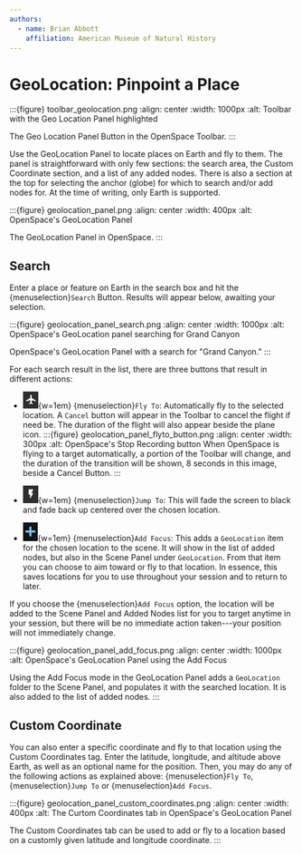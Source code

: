 ```yaml
---
authors:
  - name: Brian Abbott
    affiliation: American Museum of Natural History
---
```



# GeoLocation: Pinpoint a Place

:::{figure} toolbar_geolocation.png
:align: center
:width: 1000px
:alt: Toolbar with the Geo Location Panel highlighted

The Geo Location Panel Button in the OpenSpace Toolbar.
:::


Use the GeoLocation Panel to locate places on Earth and fly to them. The panel is straightforward with only few sections: the search area, the Custom Coordinate section, and a list of any added nodes. There is also a section at the top for selecting the anchor (globe) for which to search and/or add nodes for. At the time of writing, only Earth is supported.

:::{figure} geolocation_panel.png
:align: center
:width: 400px
:alt: OpenSpace's GeoLocation Panel

The GeoLocation Panel in OpenSpace.
:::

## Search

Enter a place or feature on Earth in the search box and hit the {menuselection}`Search` Button. Results will appear below, awaiting your selection.


:::{figure} geolocation_panel_search.png
:align: center
:width: 1000px
:alt: OpenSpace's GeoLocation panel searching for Grand Canyon

OpenSpace's GeoLocation Panel with a search for "Grand Canyon."
:::

For each search result in the list, there are three buttons that result in different actions:
- ![Fly to button](geolocation_panel_button_flyto.png){w=1em} {menuselection}`Fly To`: Automatically fly to the selected location. A `Cancel` button will appear in the Toolbar to cancel the flight if need be. The duration of the flight will also appear beside the plane icon.
:::{figure} geolocation_panel_flyto_button.png
:align: center
:width: 300px
:alt: OpenSpace's Stop Recording button
When OpenSpace is flying to a target automatically, a portion of the Toolbar will change, and the duration of the transition will be shown, 8 seconds in this image, beside a Cancel Button.
:::

- ![Jump to button](geolocation_panel_button_jumpto.png){w=1em} {menuselection}`Jump To`: This will fade the screen to black and fade back up centered over the chosen location.
- ![Add focus button](geolocation_panel_button_addfocus.png){w=1em} {menuselection}`Add Focus`: This adds a `GeoLocation` item for the chosen location to the scene. It will show in the list of added nodes, but also in the Scene Panel under `GeoLocation`. From that item you can choose to aim toward or fly to that location. In essence, this saves locations for you to use throughout your session and to return to later.

If you choose the {menuselection}`Add Focus` option, the location will be added to the Scene Panel and Added Nodes list for you to target anytime in your session, but there will be no immediate action taken---your position will not immediately change.



:::{figure} geolocation_panel_add_focus.png
:align: center
:width: 1000px
:alt: OpenSpace's GeoLocation Panel using the Add Focus

Using the Add Focus mode in the GeoLocation Panel adds a `GeoLocation` folder to the Scene Panel, and populates it with the searched location. It is also added to the list of added nodes.
:::



## Custom Coordinate

You can also enter a specific coordinate and fly to that location using the Custom Coordinates tag. Enter the latitude, longitude, and altitude above Earth, as well as an optional name for the position. Then, you may do any of the following actions as explained above: {menuselection}`Fly To`, {menuselection}`Jump To` or {menuselection}`Add Focus`.

:::{figure} geolocation_panel_custom_coordinates.png
:align: center
:width: 400px
:alt: The Curtom Coordinates tab in OpenSpace's GeoLocation Panel

The Custom Coordinates tab can be used to add or fly to a location based on a customly given latitude and longitude coordinate.
:::



